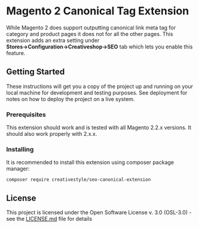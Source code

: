 # Magento 2 Canonical Tag Extension

While Magento 2 does support outputting canonical link meta tag for category and product pages it does not for all the other pages.
This extension adds an extra setting under **Stores→Configuration→Creativeshop→SEO** tab which lets you enable this feature.

## Getting Started

These instructions will get you a copy of the project up and running on your local machine for development and testing purposes. See deployment for notes on how to deploy the project on a live system.

### Prerequisites

This extension should work and is tested with all Magento 2.2.x versions.
It should also work properly with 2.x.x.

### Installing

It is recommended to install this extension using composer package manager:

```
composer require creativestyle/seo-canonical-extension
```

## License

This project is licensed under the Open Software License v. 3.0 (OSL-3.0) - see the [LICENSE.md](LICENSE.md) file for details
